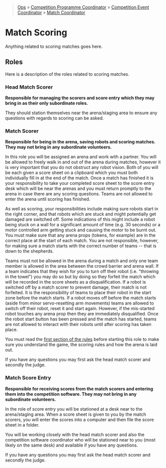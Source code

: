 > [Ops](https://bitbucket.org/srobo/ops-manual/wiki/Home) » [Competition Programme Coordinator](https://bitbucket.org/rspanton/sr-comp-programme/wiki/Home) » [Competition Event Coordinator](https://bitbucket.org/rspanton/sr-event-coord/wiki/Home) » [Match Coordinator](https://github.com/thomasleese/sr-match-coordinator/wiki)

# Match Scoring

Anything related to scoring matches goes here.

## Roles

Here is a description of the roles related to scoring matches.

### Head Match Scorer

**Responsible for managing the scorers and score entry which they may bring in as their only subordinate roles.**

They should station themselves near the arena/staging area to ensure any questions with regards to scoring can be asked.

### Match Scorer

**Responsible for being in the arena, saving robots and scoring matches. They may not bring in any subordinate volunteers.**

In this role you will be assigned an arena and work with a partner. You will be allowed to freely walk in and out of the arena during matches, however it is very important that you do not obstruct any robot vision. Both of you will be each given a score sheet on a clipboard which you must both individually fill in at the end of the match. Once a match has finished it is your responsibility to take your completed score sheet to the score entry desk which will be near the arenas and you must return promptly to the arena in case there are any scoring questions. Teams are not allowed to enter the arena until scoring has finished.

As well as scoring, your responsibilities include making sure robots start in the right corner, and that robots which are stuck and might potentially get damaged are switched off. Some indications of this might include a robot being stuck on a wall for a significant amount of time (e.g. 30 seconds) or a motor controlled arm getting stuck and causing the motor to be burnt out. You must make sure that any arena props (tokens, for example) are in the correct place at the start of each match. You are not responsible, however, for making sure a match starts with the correct number of teams -- that is down to the shepherds.

Teams must not be allowed in the arena during a match and only one team member is allowed in the area between the crowd barrier and arena wall. If a team indicates that they wish for you to turn off their robot (i.e. "throwing in the towel") you may do so but by doing so they forfeit the match which will be recorded in the score sheets as a disqualification. If a robot is switched off by a match scorer to prevent damage, their match is not forfeited. It is the responsibility of teams to place their robot in the start zone before the match starts. If a robot moves off before the match starts (aside from minor servo-resetting arm movements) teams are allowed to switch off their robot, reset it and start again. However, if the mis-started robot touches any arena prop then they are immediately disqualified. Once the robot start button has been pressed and the match has started, teams are not allowed to interact with their robots until after scoring has taken place.

You must read the [first section of the rules](https://www.studentrobotics.org/docs/rules/) before starting this role to make sure you understand the game, the scoring rules and how the arena is laid out.

If you have any questions you may first ask the head match scorer and secondly the judge.

### Match Score Entry

**Responsible for receiving scores from the match scorers and entering them into the competition software. They may not bring in any subordinate volunteers.**

In the role of score entry you will be stationed at a desk near to the arena/staging area. When a score sheet is given to you by the match scorers, you will enter the scores into a computer and then file the score sheet in a folder.

You will be working closely with the head match scorer and also the competition software coordinator who will be stationed near to you (most likely on the same desk) and available if you have any questions.

If you have any questions you may first ask the head match scorer and secondly the judge.